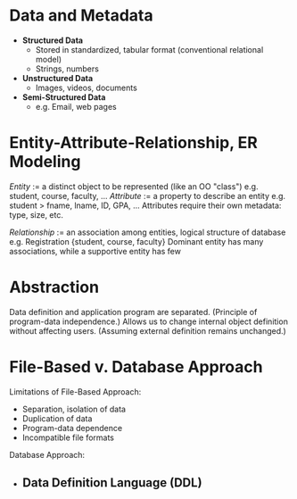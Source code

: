 # Data and Metadata

- **Structured Data**
	- Stored in standardized, tabular format (conventional relational model)
	- Strings, numbers
- **Unstructured Data**
	- Images, videos, documents
- **Semi-Structured Data**
	- e.g. Email, web pages

# Entity-Attribute-Relationship, ER Modeling

*Entity* := a distinct object to be represented (like an OO "class")
	e.g. student, course, faculty, ...
*Attribute* := a property to describe an entity
	e.g. student > fname, lname, ID, GPA, ...
Attributes require their own metadata: type, size, etc.

*Relationship* := an association among entities, logical structure of database
	e.g. Registration {student, course, faculty}
Dominant entity has many associations, while a supportive entity has few

# Abstraction

Data definition and application program are separated. (Principle of program-data independence.) Allows us to change internal object definition without affecting users. (Assuming external definition remains unchanged.)

# File-Based v. Database Approach

Limitations of File-Based Approach:
- Separation, isolation of data
- Duplication of data
- Program-data dependence
- Incompatible file formats

Database Approach:
- Data Definition Language (DDL)
	- 
